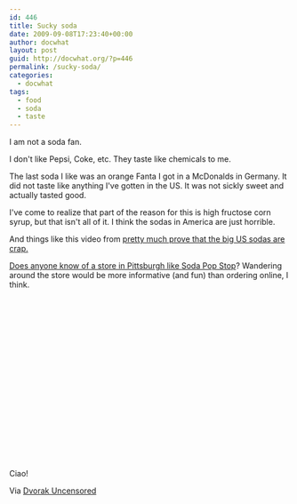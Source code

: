 ```yaml
---
id: 446
title: Sucky soda
date: 2009-09-08T17:23:40+00:00
author: docwhat
layout: post
guid: http://docwhat.org/?p=446
permalink: /sucky-soda/
categories:
  - docwhat
tags:
  - food
  - soda
  - taste
---
```

I am not a soda fan.

I don't like Pepsi, Coke, etc.  They taste like chemicals to me.

The last soda I like was an orange Fanta I got in a McDonalds in Germany.  It did not taste like anything I've gotten in the US.  It was not sickly sweet and actually tasted good.

I've come to realize that part of the reason for this is high fructose corn syrup, but that isn't all of it.  I think the sodas in America are just horrible.

And things like this video from <a href="http://chow.com/"> pretty much prove that the big US sodas are crap.

<!--more-->Does anyone know of a store in Pittsburgh like </a><a href="http://www.sodapopstop.com/">Soda Pop Stop</a>?  Wandering around the store would be more informative (and fun) than ordering online, I think.

<object width="480" height="295"><param name="movie" value="http://www.youtube.com/v/gPbh6Ru7VVM&hl=en&fs=1&"></param><param name="allowFullScreen" value="true"></param><param name="allowscriptaccess" value="always"></param><embed src="http://www.youtube.com/v/gPbh6Ru7VVM&hl=en&fs=1&" type="application/x-shockwave-flash" allowscriptaccess="always" allowfullscreen="true" width="480" height="295"></embed></object>

Ciao!

Via <a href="http://www.dvorak.org/blog/2009/08/30/indictment-of-coke-pepsi-and-big-business-an-incredible-video/">Dvorak Uncensored</a>